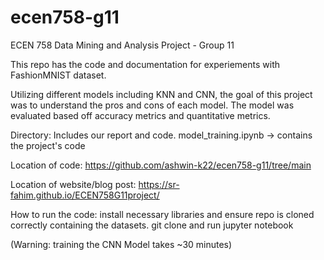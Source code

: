 # ecen758-g11

ECEN 758 Data Mining and Analysis Project - Group 11


This repo has the code and documentation for experiements with FashionMNIST dataset. 


Utilizing different models including KNN and CNN, the goal of this project was to understand the pros and cons of each model. The model was evaluated based off accuracy metrics and quantitative metrics. 

Directory:
Includes our report and code. 
model_training.ipynb -> contains the project's code 

Location of code: 
https://github.com/ashwin-k22/ecen758-g11/tree/main

Location of website/blog post:
https://sr-fahim.github.io/ECEN758G11project/

How to run the code: 
install necessary libraries and ensure repo is cloned correctly containing the datasets. 
git clone and run jupyter notebook 

(Warning: training the CNN Model takes ~30 minutes)
